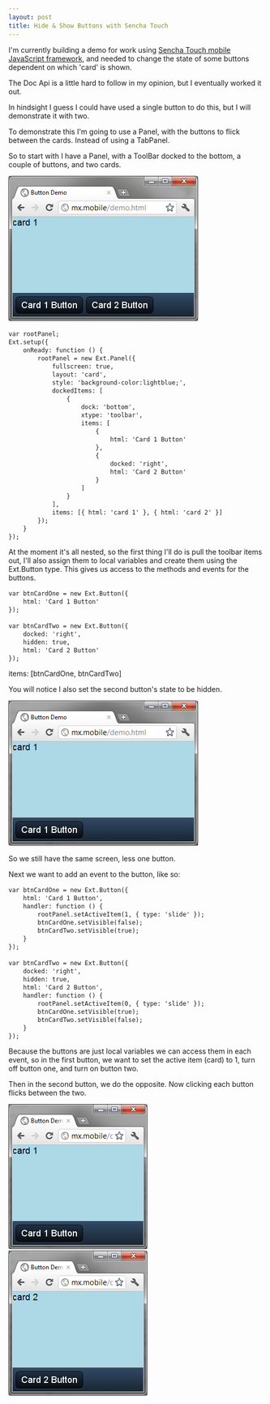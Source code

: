 ```yaml
---
layout: post
title: Hide & Show Buttons with Sencha Touch
---
```


I'm currently building a demo for work using [Sencha Touch mobile JavaScript framework](http://www.sencha.com/products/touch/), and needed to change the state of some buttons dependent on which 'card' is shown.

The Doc Api is a little hard to follow in my opinion, but I eventually worked it out.

In hindsight I guess I could have used a single button to do this, but I will demonstrate it with two.

To demonstrate this I'm going to use a Panel, with the buttons to flick between the cards. Instead of using a TabPanel.

So to start with I have a Panel, with a ToolBar docked to the bottom, a couple of buttons, and two cards.

![](/images/sencha-1.png)

    var rootPanel;
    Ext.setup({
        onReady: function () {
            rootPanel = new Ext.Panel({
                fullscreen: true,
                layout: 'card',
                style: 'background-color:lightblue;',
                dockedItems: [
                    {
                        dock: 'bottom',
                        xtype: 'toolbar',
                        items: [
                            {
                                html: 'Card 1 Button'
                            },
                            {
                                docked: 'right',
                                html: 'Card 2 Button'
                            }
                        ]
                    }
                ],
                items: [{ html: 'card 1' }, { html: 'card 2' }]
            });
        }
    });

<!--excerpt-->

At the moment it's all nested, so the first thing I'll do is pull the toolbar items out, I'll also assign them to local variables and create them using the Ext.Button type. This gives us access to the methods and events for the buttons.

    var btnCardOne = new Ext.Button({
        html: 'Card 1 Button'
    });
    
    var btnCardTwo = new Ext.Button({
        docked: 'right',
        hidden: true,
        html: 'Card 2 Button'
    });

items: [btnCardOne, btnCardTwo]
 

You will notice I also set the second button's state to be hidden.

![](/images/sencha-2.png)

So we still have the same screen, less one button.

Next we want to add an event to the button, like so:

    var btnCardOne = new Ext.Button({
        html: 'Card 1 Button',
        handler: function () {
            rootPanel.setActiveItem(1, { type: 'slide' });
            btnCardOne.setVisible(false);
            btnCardTwo.setVisible(true);
        }
    });

    var btnCardTwo = new Ext.Button({
        docked: 'right',
        hidden: true,
        html: 'Card 2 Button',
        handler: function () {
            rootPanel.setActiveItem(0, { type: 'slide' });
            btnCardOne.setVisible(true);
            btnCardTwo.setVisible(false);
        }
    });

Because the buttons are just local variables we can access them in each event, so in the first button, we want to set the active item (card) to 1, turn off button one, and turn on button two.

Then in the second button, we do the opposite. Now clicking each button flicks between the two.

![](/images/sencha-3.png) ![](/images/sencha-4.png)
